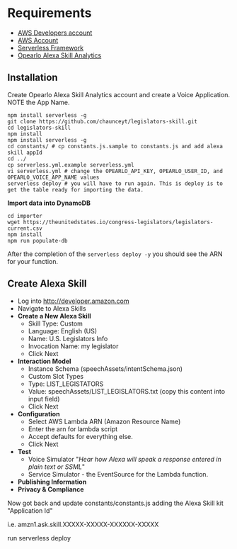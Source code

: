 # Requirements

* [AWS Developers account](http://developer.amazon.com)
* [AWS Account](https://aws.amazon.com/)
* [Serverless Framework](https://serverless.com/)
* [Opearlo Alexa Skill Analytics](https://analytics.opearlo.com/)

## Installation

Create Opearlo Alexa Skill Analytics account and create a Voice Application. NOTE the App Name.

```
npm install serverless -g
git clone https://github.com/chaunceyt/legislators-skill.git
cd legislators-skill
npm install
npm install serverless -g
cd constants/ # cp constants.js.sample to constants.js and add alexa skill appId
cd ../
cp serverless.yml.example serverless.yml
vi serverless.yml # change the OPEARLO_API_KEY, OPEARLO_USER_ID, and OPEARLO_VOICE_APP_NAME values
serverless deploy # you will have to run again. This is deploy is to get the table ready for importing the data.
```

**Import data into DynamoDB**

```
cd importer
wget https://theunitedstates.io/congress-legislators/legislators-current.csv
npm install
npm run populate-db
```

After the completion of the `serverless deploy -y` you should see the ARN for your function. 

## Create Alexa Skill
*  Log into http://developer.amazon.com 
* Navigate to Alexa Skills
* **Create a New Alexa Skill**
	* Skill Type: Custom
	* Language: English (US)
	* Name: U.S. Legislators Info
	* Invocation Name: my legislator
	* Click Next
* **Interaction Model**
	* Instance Schema (speechAssets/intentSchema.json)
	* Custom Slot Types 
	* Type: LIST_LEGISTATORS
	* Value: speechAssets/LIST_LEGISLATORS.txt (copy this content into input field)
	* Click Next
* **Configuration**
	* Select AWS Lambda ARN (Amazon Resource Name)
	* Enter the arn for lambda script
	* Accept defaults for everything else.
	* Click Next
* **Test**
	* Voice Simulator "_Hear how Alexa will speak a response entered in plain text or SSML_"	
	* Service Simulator - the EventSource for the Lambda function.
* **Publishing Information**
* **Privacy & Compliance**

Now got back and update constants/constants.js adding the Alexa Skill kit "Application Id"

i.e. amzn1.ask.skill.XXXXX-XXXXX-XXXXXX-XXXXX

run serverless deploy

